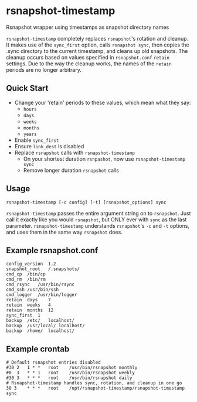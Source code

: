 # rsnapshot-timestamp
Rsnapshot wrapper using timestamps as snapshot directory names

`rsnapshot-timestamp` completely replaces `rsnapshot`'s rotation and cleanup. It makes use of the `sync_first` option, calls `rsnapshot sync`, then copies the .sync directory to the current timestamp, and cleans up old snapshots. The cleanup occurs based on values specified in `rsnapshot.conf` `retain` settings. Due to the way the cleanup works, the names of the `retain` periods are no longer arbitrary.

## Quick Start
* Change your 'retain' periods to these values, which mean what they say:
  * `hours`
  * `days`
  * `weeks`
  * `months`
  * `years`
* Enable `sync_first`
* Ensure `link_dest` is disabled
* Replace `rsnapshot` calls with `rsnapshot-timestamp`
  * On your shortest duration `rsnpashot`, now use `rsnapshot-timestamp sync`
  * Remove longer duration `rsnapshot` calls

## Usage
    rsnapshot-timestamp [-c config] [-t] [rsnapshot_options] sync

`rsnapshot-timestamp` passes the entire argument string on to `rsnapshot`. Just call it exactly like you would `rsnapshot`, but ONLY ever with `sync` as the last parameter. `rsnapshot-timestamp` understands `rsnapshot`'s `-c` and `-t` options, and uses them in the same way `rsnapshot` does.

## Example rsnapshot.conf
    config_version	1.2
    snapshot_root	/.snapshots/
    cmd_cp	/bin/cp
    cmd_rm	/bin/rm
    cmd_rsync	/usr/bin/rsync
    cmd_ssh	/usr/bin/ssh
    cmd_logger	/usr/bin/logger
    retain	days	7
    retain	weeks	4
    retain	months	12
    sync_first	1
    backup	/etc/	localhost/
    backup	/usr/local/	localhost/
    backup	/home/	localhost/

## Example crontab
    # Default rsnapshot entries disabled
    #30 2   1 * *   root    /usr/bin/rsnapshot monthly
    #0  3   * * 1   root    /usr/bin/rsnapshot weekly
    #30 3   * * *   root    /usr/bin/rsnapshot daily
    # Rsnapshot-timestamp handles sync, rotation, and cleanup in one go
    30 3    * * *   root    /opt/rsnapshot-timestamp/rsnapshot-timestamp sync
